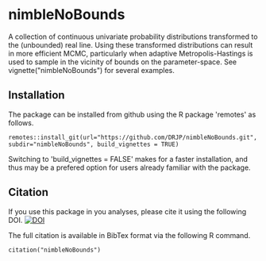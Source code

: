 nimbleNoBounds
===============

A collection of continuous univariate probability distributions transformed to the (unbounded) real line.
Using these transformed distributions can result in more efficient MCMC,
particularly when adaptive Metropolis-Hastings is used to sample in the vicinity of bounds on the parameter-space.
See vignette("nimbleNoBounds") for several examples.


Installation
------------
<!-- The package can be installed from CRAN. In the R console, just write -->
<!-- ``` -->
<!-- install.packages("nimbleNoBounds") -->
<!-- ``` -->

The package can be installed from github using the R package 'remotes' as follows.
```
remotes::install_git(url="https://github.com/DRJP/nimbleNoBounds.git", subdir="nimbleNoBounds", build_vignettes = TRUE)
```
Switching to 'build_vignettes = FALSE' makes for a faster installation, and thus may be a prefered option for users already familiar with the package.


Citation
--------
If you use this package in you analyses, please cite it using the following DOI.
[![DOI](https://zenodo.org/badge/474911114.svg)](https://zenodo.org/badge/latestdoi/474911114)

The full citation is available in BibTex format via the following R command.
```
citation("nimbleNoBounds")
```
